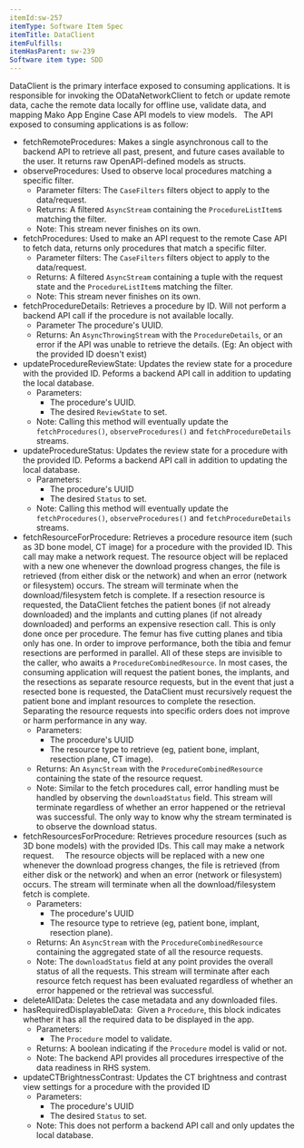 ```yaml
---
itemId:sw-257
itemType: Software Item Spec
itemTitle: DataClient
itemFulfills: 
itemHasParent: sw-239
Software item type: SDD
---
```

DataClient is the primary interface exposed to consuming applications. It is responsible for invoking the ODataNetworkClient to fetch or update remote data, cache the remote data locally for offline use, validate data, and mapping Mako App Engine Case API models to view models.
 
The API exposed to consuming applications is as follow:
* fetchRemoteProcedures: Makes a single asynchronous call to the backend API to retrieve all past, present, and future cases available to the user. It returns raw OpenAPI-defined models as structs.
* observeProcedures: Used to observe local procedures matching a specific filter. 
	* Parameter filters: The ``CaseFilters`` filters object to apply to the data/request.
	* Returns: A filtered `AsyncStream` containing the `ProcedureListItem`s matching the filter.
	* Note: This stream never finishes on its own.
* fetchProcedures: Used to make an API request to the remote Case API to fetch data, returns only procedures that match a specific filter.
	* Parameter filters: The ``CaseFilters`` filters object to apply to the data/request.
	* Returns: A filtered `AsyncStream` containing a tuple with the request state and the `ProcedureListItem`s matching the filter.
	* Note: This stream never finishes on its own.
* fetchProcedureDetails: Retrieves a procedure by ID. Will not perform a backend API call if the procedure is not available locally.
	* Parameter The procedure's UUID.
	* Returns: An ``AsyncThrowingStream`` with the ``ProcedureDetails``, or an error if the API was unable to retrieve the details. (Eg: An object with the provided ID doesn't exist)
* updateProcedureReviewState: Updates the review state for a procedure with the provided ID. Peforms a backend API call in addition to updating the local database.
	* Parameters:
 		* The procedure's UUID.
		* The desired ``ReviewState`` to set.
	* Note: Calling this method will eventually update the ``fetchProcedures()``, ``observeProcedures()`` and ``fetchProcedureDetails`` streams.
* updateProcedureStatus: Updates the review state for a procedure with the provided ID. Peforms a backend API call in addition to updating the local database.
	* Parameters:
 		* The procedure's UUID
 	    * The desired ``Status`` to set.
	* Note: Calling this method will eventually update the ``fetchProcedures()``, ``observeProcedures()`` and ``fetchProcedureDetails`` streams.
* fetchResourceForProcedure: Retrieves a procedure resource item (such as 3D bone model, CT image) for a procedure with the provided ID. This call may make a network request. 
	The resource object will be replaced with a new one whenever the download progress changes, the file is retrieved (from either disk or the network) and when an error (network or filesystem) occurs. The stream will terminate when the download/filesystem fetch is complete.
	If a resection resource is requested, the DataClient fetches the patient bones (if not already downloaded) and the implants and cutting planes (if not already downloaded) and performs an expensive resection call. This is only done once per procedure. The femur has five cutting planes and tibia only has one. In order to improve performance, both the tibia and femur resections are performed in parallel. All of these steps are invisible to the caller, who awaits a ``ProcedureCombinedResource``. In most cases, the consuming application will request the patient bones, the implants, and the resections as separate resource requests, but in the event that just a resected bone is requested, the DataClient must recursively request the patient bone and implant resources to complete the resection. Separating the resource requests into specific orders does not improve or harm performance in any way.
	* Parameters:
 		* The procedure's UUID
 	   	* The resource type to retrieve (eg, patient bone, implant, resection plane, CT image).
 	* Returns: An ``AsyncStream`` with the ``ProcedureCombinedResource`` containing the state of the resource request.
	* Note: Similar to the fetch procedures call, error handling must be handled by observing the ``downloadStatus`` field. This stream will terminate regardless of whether an error happened or the retrieval was successful. The only way to know why the stream terminated is to observe the download status.
* fetchResourcesForProcedure: Retrieves procedure resources (such as 3D bone models) with the provided IDs. This call may make a network request.     The resource objects will be replaced with a new one whenever the download progress changes, the file is retrieved (from either disk or the network) and when an error (network or filesystem) occurs. The stream will terminate when all the download/filesystem fetch is complete.
	* Parameters:
		* The procedure's UUID
		* The resource type to retrieve (eg, patient bone, implant, resection plane).
	* Returns: An ``AsyncStream`` with the ``ProcedureCombinedResource`` containing the aggregated state of all the resource requests.
	* Note: The ``downloadStatus`` field at any point provides the overall status of all the requests. This stream will terminate after each resource fetch request has been evaluated regardless of whether an error happened or the retrieval was successful.
* deleteAllData: Deletes the case metadata and any downloaded files.
* hasRequiredDisplayableData:  Given a `Procedure`, this block indicates whether it has all the required data to be displayed in the app.
	* Parameters:
		* The ``Procedure`` model to validate.
 	* Returns: A boolean indicating if the ``Procedure`` model is valid or not.
	* Note: The backend API provides all procedures irrespective of the data readiness in RHS system.
* updateCTBrightnessContrast: Updates the CT brightness and contrast view settings for a procedure with the provided ID
	* Parameters:
 		* The procedure's UUID
 	   	* The desired ``Status`` to set.
	* Note: This does not perform a backend API call and only updates the local database.